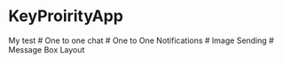 # KeyProirityApp
My test
       # One to one chat
       # One to One Notifications
       # Image Sending 
       # Message Box Layout
